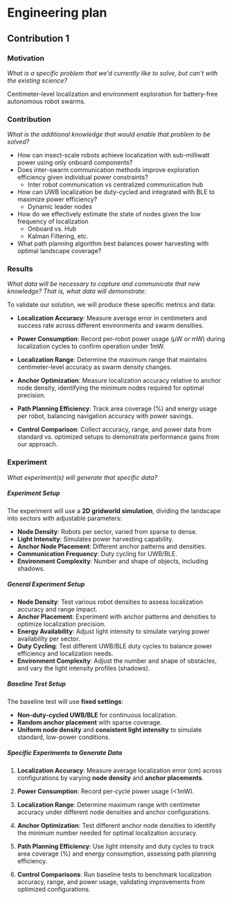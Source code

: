 # Engineering plan

## Contribution 1

### Motivation
*What is a specific problem that we'd currently like to solve, but can't with the existing science?*

Centimeter-level localization and environment exploration for battery-free autonomous robot swarms.

### Contribution
*What is the additional knowledge that would enable that problem to be solved?*

- How can insect-scale robots achieve localization with sub-milliwatt power using only onboard components?
- Does inter-swarm communication methods improve exploration efficiency given individual power constraints?
    - Inter robot communication vs centralized communication hub
- How can UWB localization be duty-cycled and integrated with BLE to maximize power efficiency?
    - Dynamic leader nodes
- How do we effectively estimate the state of nodes given the low frequency of localization
    - Onboard vs. Hub
    - Kalman Filtering, etc.
- What path planning algorithm best balances power harvesting with optimal landscape coverage?

### Results
*What data will be necessary to capture and communicate that new knowledge?  That is, what data will demonstrate:*

To validate our solution, we will produce these specific metrics and data:

- **Localization Accuracy**: Measure average error in centimeters and success rate across different environments and swarm densities.

- **Power Consumption**: Record per-robot power usage (µW or mW) during localization cycles to confirm operation under 1mW.

- **Localization Range**: Determine the maximum range that maintains centimeter-level accuracy as swarm density changes.

- **Anchor Optimization**: Measure localization accuracy relative to anchor node density, identifying the minimum nodes required for optimal precision.

- **Path Planning Efficiency**: Track area coverage (%) and energy usage per robot, balancing navigation accuracy with power savings.

- **Control Comparison**: Collect accuracy, range, and power data from standard vs. optimized setups to demonstrate performance gains from our approach.


### Experiment
*What experiment(s) will generate that specific data?*

##### Experiment Setup

The experiment will use a **2D gridworld simulation**, dividing the landscape into sectors with adjustable parameters:

- **Node Density**: Robots per sector, varied from sparse to dense.
- **Light Intensity**: Simulates power harvesting capability.
- **Anchor Node Placement**: Different anchor patterns and densities.
- **Communication Frequency**: Duty cycling for UWB/BLE.
- **Environment Complexity**: Number and shape of objects, including shadows.

##### General Experiment Setup

- **Node Density**: Test various robot densities to assess localization accuracy and range impact.
- **Anchor Placement**: Experiment with anchor patterns and densities to optimize localization precision.
- **Energy Availability**: Adjust light intensity to simulate varying power availability per sector.
- **Duty Cycling**: Test different UWB/BLE duty cycles to balance power efficiency and localization needs.
- **Environment Complexity**: Adjust the number and shape of obstacles, and vary the light intensity profiles (shadows).

##### Baseline Test Setup

The baseline test will use **fixed settings**:

- **Non-duty-cycled UWB/BLE** for continuous localization.
- **Random anchor placement** with sparse coverage.
- **Uniform node density** and **consistent light intensity** to simulate standard, low-power conditions.

##### Specific Experiments to Generate Data

1. **Localization Accuracy**: Measure average localization error (cm) across configurations by varying **node density** and **anchor placements**.

2. **Power Consumption**: Record per-cycle power usage (<1mW).

3. **Localization Range**: Determine maximum range with centimeter accuracy under different node densities and anchor configurations.

4. **Anchor Optimization**: Test different anchor node densities to identify the minimum number needed for optimal localization accuracy.

5. **Path Planning Efficiency**: Use light intensity and duty cycles to track area coverage (%) and energy consumption, assessing path planning efficiency.

6. **Control Comparisons**: Run baseline tests to benchmark localization accuracy, range, and power usage, validating improvements from optimized configurations.
